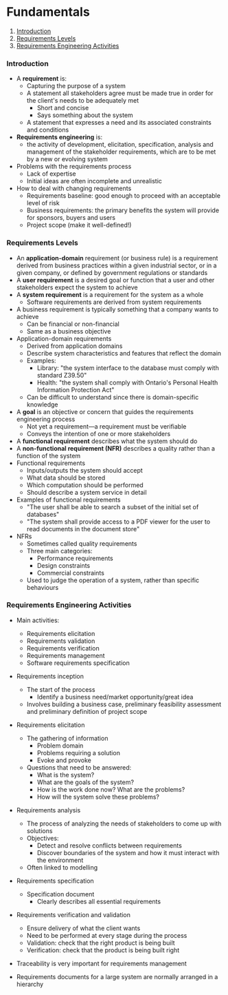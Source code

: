 # Fundamentals

1. [Introduction](#introduction)
2. [Requirements Levels](#requirements-levels)
3. [Requirements Engineering Activities](#requirements-engineering-activities)

### Introduction

* A **requirement** is:
  * Capturing the purpose of a system
  * A statement all stakeholders agree must be made true in order for the client's needs to be adequately met
    * Short and concise
    * Says something about the system
  * A statement that expresses a need and its associated constraints and conditions
* **Requirements engineering** is:
  * the activity of development, elicitation, specification, analysis and management of the stakeholder requirements, which are to be met by a new or evolving system
* Problems with the requirements process
  * Lack of expertise 
  * Initial ideas are often incomplete and unrealistic
* How to deal with changing requirements
  * Requirements baseline: good enough to proceed with an acceptable level of risk
  * Business requirements: the primary benefits the system will provide for sponsors, buyers and users
  * Project scope (make it well-defined!)

### Requirements Levels

* An **application-domain** requirement (or business rule) is a requirement derived from business practices within a given industrial sector, or in a given company, or defined by government regulations or standards
* A **user requirement** is a desired goal or function that a user and other stakeholders expect the system to achieve
* A **system requirement** is a requirement for the system as a whole
  * Software requirements are derived from system requirements
* A business requirement is typically something that a company wants to achieve
  * Can be financial or non-financial
  * Same as a business objective
* Application-domain requirements
  * Derived from application domains
  * Describe system characteristics and features that reflect the domain
  * Examples:
    * Library: "the system interface to the database must comply with standard Z39.50"
    * Health: "the system shall comply with Ontario's Personal Health Information Protection Act"
  * Can be difficult to understand since there is domain-specific knowledge
* A **goal** is an objective or concern that guides the requirements engineering process
  * Not yet a requirement—a requirement must be verifiable
  * Conveys the intention of one or more stakeholders
* A **functional requirement** describes what the system should do
* A **non-functional requirement (NFR)** describes a quality rather than a function of the system
* Functional requirements
  * Inputs/outputs the system should accept
  * What data should be stored
  * Which computation should be performed
  * Should describe a system service in detail
* Examples of functional requirements
  * "The user shall be able to search a subset of the initial set of databases"
  * "The system shall provide access to a PDF viewer for the user to read documents in the document store"
* NFRs
  * Sometimes called quality requirements
  * Three main categories:
    * Performance requirements
    * Design constraints
    * Commercial constraints
  * Used to judge the operation of a system, rather than specific behaviours

### Requirements Engineering Activities

* Main activities:
  * Requirements elicitation 
  * Requirements validation
  * Requirements verification
  * Requirements management
  * Software requirements specification

* Requirements inception
  * The start of the process
    * Identify a business need/market opportunity/great idea
  * Involves building a business case, preliminary feasibility assessment and preliminary definition of project scope
* Requirements elicitation
  * The gathering of information
    * Problem domain
    * Problems requiring a solution
    * Evoke and provoke
  * Questions that need to be answered:
    * What is the system?
    * What are the goals of the system?
    * How is the work done now? What are the problems?
    * How will the system solve these problems?
* Requirements analysis
  * The process of analyzing the needs of stakeholders to come up with solutions
  * Objectives:
    * Detect and resolve conflicts between requirements 
    * Discover boundaries of the system and how it must interact with the environment
  * Often linked to modelling
* Requirements specification
  * Specification document
    * Clearly describes all essential requirements
* Requirements verification and validation
  * Ensure delivery of what the client wants
  * Need to be performed at every stage during the process
  * Validation: check that the right product is being built
  * Verification: check that the product is being built right
* Traceability is very important for requirements management
* Requirements documents for a large system are normally arranged in a hierarchy
